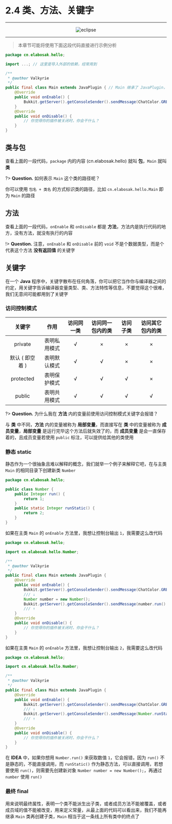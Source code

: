 # 2.4 类、方法、关键字

---

<center><img src="https://i.loli.net/2020/07/23/QDTpxsnihI46jml.png" alt="eclipse"></center>

---

> 本章节可能将使用下面这段代码直接进行示例分析

```Java
package cn.elabosak.hello;

import ...; // 这里是导入外部的依赖，经常用到

/**
 * @author Valkyrie
 */
public final class Main extends JavaPlugin { // Main 继承了 JavaPlugin，Main 是 JavaPlugin 的子类
    @Override
    public void onEnable() {
        Bukkit.getServer().getConsoleSender().sendMessage(ChatColor.GREEN+"我的插件被调用了");
    }
    @Override
    public void onDisable() {
        // 你觉得你的插件被关闭时，你会干什么？
    }
}
```

## 类与包

查看上面的一段代码，`package` 内的内容 (cn.elabosak.hello) 就叫 **包**，`Main` 就叫 **类**

?> **Question.** 如何表示 `Main` 这个类的路径呢？

你可以使用 `包名 + 类名` 的方式标识类的路径，比如 `cn.elabosak.hello.Main` 即为 `Main` 的路径

## 方法

查看上面的一段代码，`onEnable` 和 `onDisable` 都是 **方法**，方法内是执行代码的地方，没有方法，就没有执行的内容

!> **Question.** 注意，`onEnable` 和 `onDisable` 前的 `void` 不是个数据类型，而是个代表这个方法 **没有返回值** 的关键字

## 关键字

在一个 **Java** 程序中，关键字散布在任何角落，你可以把它当作你与编译器之间的约定，用关键字告诉编译器变量类型、类、方法特性等信息，不要觉得这个很难，我们无意间可能都用到了关键字

### 访问控制模式

**关键字**|**作用**|**访问同一类**|**访问同一包内的类**|**访问子类**|**访问其它包内的类**
:-:|:-:|:-:|:-:|:-:|:-:
private|表明私用模式|√|×|×|×
默认 ( 即空着 )|表明默认模式|√|√|×|×
protected|表明保护模式|√|√|√|×
public|表明共用模式|√|√|√|√

?> **Question.** 为什么我在 **方法** 内的变量前使用访问控制模式关键字会报错？

与 **类** 中不同，**方法** 内的变量被称为 **局部变量**，而直接写在 **类** 中的变量被称为 **成员变量**，**局部变量** 是运行完毕这个方法后就失效了的，而 **成员变量** 是会一直保存着的，且成员变量若使用 `public` 标注，可以提供给其他的类使用

### 静态 static

静态作为一个很抽象且难以解释的概念，我们就举一个例子来解释它吧，在与主类 `Main` 的相同目录下创建新类 `Number`

```Java
package cn.elabosak.hello;

public class Number {
    public Integer run() {
        return 1;
    }
    public static Integer runStatic() {
        return 2;
    }
}
```

如果在主类 `Main` 的 `onEnable` 方法里，我想让控制台输出 `1`，我需要这么改代码

```Java
package cn.elabosak.hello;

import cn.elabosak.hello.Number;

/**
 * @author Valkyrie
 */
public final class Main extends JavaPlugin {
    @Override
    public void onEnable() {
        Bukkit.getServer().getConsoleSender().sendMessage(ChatColor.GREEN+"我的插件被调用了");
        /// ↓
        Number number = new Number();
        Bukkit.getServer().getConsoleSender().sendMessage(number.run().toString()); // .toString 是将整数转为字符串
        /// ↑
    }
    @Override
    public void onDisable() {
        // 你觉得你的插件被关闭时，你会干什么？
    }
}
```

如果在主类 `Main` 的 `onEnable` 方法里，我想让控制台输出 `2`，我需要这么改代码

```Java
package cn.elabosak.hello;

import cn.elabosak.hello.Number;

/**
 * @author Valkyrie
 */
public final class Main extends JavaPlugin {
    @Override
    public void onEnable() {
        Bukkit.getServer().getConsoleSender().sendMessage(ChatColor.GREEN+"我的插件被调用了");
        /// ↓
        Bukkit.getServer().getConsoleSender().sendMessage(Number.runStatic().toString()); // .toString 是将整数转为字符串
        /// ↑
    }
    @Override
    public void onDisable() {
        // 你觉得你的插件被关闭时，你会干什么？
    }
}
```

在 **IDEA** 中，如果你想用 `Number.run()` 来获取数值 `1`，它会报错，因为 `run()` 不是静态的，不能直接调用，而 `runStatic()` 作为静态方法，可以直接调用，若想要使用 `run()`，则需要先创建新对象 `Number number = new Number();`，再通过 `number` 使用 `run()`

### 最终 final

用来说明最终属性，表明一个类不能派生出子类，或者成员方法不能被覆盖，或者成员域的值不能被改变，用来定义常量，从最上面的代码可以看出来，我们不能再继承 `Main` 类再创建子类，`Main` 相当于这一条线上所有类中的终点了
